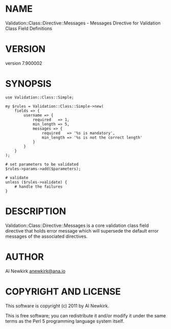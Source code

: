 # NAME

Validation::Class::Directive::Messages - Messages Directive for Validation Class Field Definitions

# VERSION

version 7.900002

# SYNOPSIS

    use Validation::Class::Simple;

    my $rules = Validation::Class::Simple->new(
        fields => {
            username => {
                required   => 1,
                min_length => 5,
                messages => {
                    required   => '%s is mandatory',
                    min_length => '%s is not the correct length'
                }
            }
        }
    );

    # set parameters to be validated
    $rules->params->add($parameters);

    # validate
    unless ($rules->validate) {
        # handle the failures
    }

# DESCRIPTION

Validation::Class::Directive::Messages is a core validation class field
directive that holds error message which will supersede the default error
messages of the associated directives.

# AUTHOR

Al Newkirk <anewkirk@ana.io>

# COPYRIGHT AND LICENSE

This software is copyright (c) 2011 by Al Newkirk.

This is free software; you can redistribute it and/or modify it under
the same terms as the Perl 5 programming language system itself.
